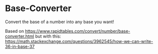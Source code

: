 # Base-Converter
Convert the base of a number into any base you want!

Based on https://www.rapidtables.com/convert/number/base-converter.html
but with this: https://math.stackexchange.com/questions/3962545/how-we-can-write-36-in-base-37
